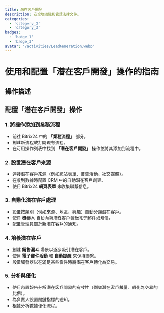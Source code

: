 ```yaml
---
title: 潛在客戶開發
description: 安全地組織和管理法律文件。
categories: 
  - 'category_2'
  - 'category_3'
badges: 
  - 'badge_1'
  - 'badge_3'
avatar: '/activities/LeadGeneration.webp'
---
```


# 使用和配置「潛在客戶開發」操作的指南

## 操作描述

## **配置「潛在客戶開發」操作**

### 1. 將操作添加到業務流程
- 前往 Bitrix24 中的 **「業務流程」** 部分。
- 創建新流程或打開現有流程。
- 在可用操作列表中找到 **「潛在客戶開發」** 操作並將其添加到流程中。

### 2. 設置潛在客戶來源
- 連接潛在客戶來源（例如網站表單、廣告活動、社交媒體）。
- 在收到數據時配置 CRM 中的自動潛在客戶創建。
- 使用 Bitrix24 **網頁表單** 來收集聯繫信息。

### 3. 自動化潛在客戶處理
- 設置按類別（例如來源、地區、興趣）自動分類潛在客戶。
- 使用 **機器人** 自動向新潛在客戶發送電子郵件或短信。
- 配置管理員關於新潛在客戶的通知。

### 4. 培養潛在客戶
- 創建 **銷售漏斗** 場景以逐步吸引潛在客戶。
- 使用 **電子郵件活動** 和 **自動提醒** 來保持聯繫。
- 設置觸發器以在滿足某些條件時將潛在客戶轉化為交易。

### 5. 分析與優化
- 使用內置報告分析潛在客戶開發的有效性（例如潛在客戶數量、轉化為交易的比例）。
- 為負責人設置關鍵指標的通知。
- 根據分析數據優化流程。